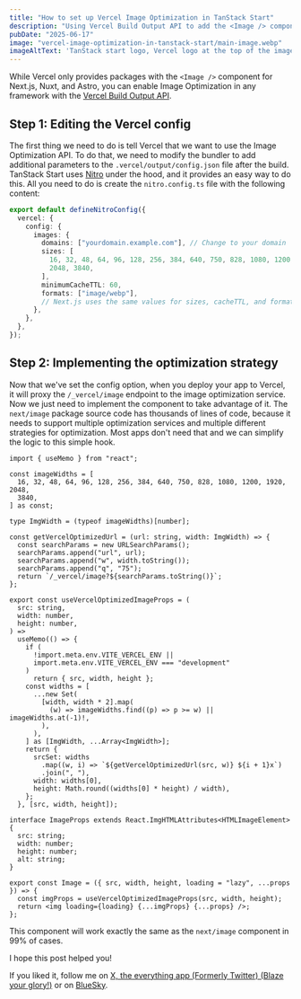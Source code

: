 ```yaml
---
title: "How to set up Vercel Image Optimization in TanStack Start"
description: "Using Vercel Build Output API to add the <Image /> component to an unsupported framework"
pubDate: "2025-06-17"
image: "vercel-image-optimization-in-tanstack-start/main-image.webp"
imageAltText: 'TanStack start logo, Vercel logo at the top of the image. At the bottom of the image, HTML code `<img src="/image.jpeg" ...` being transformed to `<img src="/_vercel/image?url=%2Fimage.jpeg&...`'
---
```


While Vercel only provides packages with the `<Image />` component for Next.js, Nuxt, and Astro, you can enable Image Optimization in any framework with the [Vercel Build Output API](https://vercel.com/docs/build-output-api).

## Step 1: Editing the Vercel config

The first thing we need to do is tell Vercel that we want to use the Image Optimization API. To do that, we need to modify the bundler to add additional parameters to the `.vercel/output/config.json` file after the build. TanStack Start uses [Nitro](https://nitro.build/) under the hood, and it provides an easy way to do this. All you need to do is create the `nitro.config.ts` file with the following content:

```ts
export default defineNitroConfig({
  vercel: {
    config: {
      images: {
        domains: ["yourdomain.example.com"], // Change to your domain
        sizes: [
          16, 32, 48, 64, 96, 128, 256, 384, 640, 750, 828, 1080, 1200, 1920,
          2048, 3840,
        ],
        minimumCacheTTL: 60,
        formats: ["image/webp"],
        // Next.js uses the same values for sizes, cacheTTL, and formats
      },
    },
  },
});
```

## Step 2: Implementing the optimization strategy

Now that we've set the config option, when you deploy your app to Vercel, it will proxy the `/_vercel/image` endpoint to the image optimization service. Now we just need to implement the component to take advantage of it. The `next/image` package source code has thousands of lines of code, because it needs to support multiple optimization services and multiple different strategies for optimization. Most apps don't need that and we can simplify the logic to this simple hook.

```tsx
import { useMemo } from "react";

const imageWidths = [
  16, 32, 48, 64, 96, 128, 256, 384, 640, 750, 828, 1080, 1200, 1920, 2048,
  3840,
] as const;

type ImgWidth = (typeof imageWidths)[number];

const getVercelOptimizedUrl = (url: string, width: ImgWidth) => {
  const searchParams = new URLSearchParams();
  searchParams.append("url", url);
  searchParams.append("w", width.toString());
  searchParams.append("q", "75");
  return `/_vercel/image?${searchParams.toString()}`;
};

export const useVercelOptimizedImageProps = (
  src: string,
  width: number,
  height: number,
) =>
  useMemo(() => {
    if (
      !import.meta.env.VITE_VERCEL_ENV ||
      import.meta.env.VITE_VERCEL_ENV === "development"
    )
      return { src, width, height };
    const widths = [
      ...new Set(
        [width, width * 2].map(
          (w) => imageWidths.find((p) => p >= w) || imageWidths.at(-1)!,
        ),
      ),
    ] as [ImgWidth, ...Array<ImgWidth>];
    return {
      srcSet: widths
        .map((w, i) => `${getVercelOptimizedUrl(src, w)} ${i + 1}x`)
        .join(", "),
      width: widths[0],
      height: Math.round((widths[0] * height) / width),
    };
  }, [src, width, height]);

interface ImageProps extends React.ImgHTMLAttributes<HTMLImageElement> {
  src: string;
  width: number;
  height: number;
  alt: string;
}

export const Image = ({ src, width, height, loading = "lazy", ...props }) => {
  const imgProps = useVercelOptimizedImageProps(src, width, height);
  return <img loading={loading} {...imgProps} {...props} />;
};
```

This component will work exactly the same as the `next/image` component in 99% of cases.

I hope this post helped you!

If you liked it, follow me on [X, the everything app (Formerly Twitter) (Blaze your glory!)](https://x.com/matveydev) or on [BlueSky](https://bsky.app/profile/matvey.dev).
